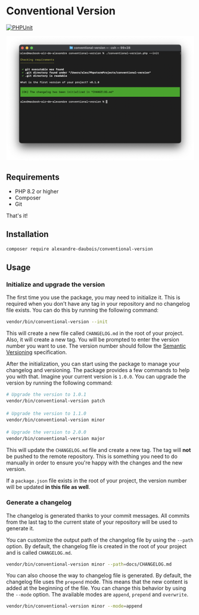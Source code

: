 Conventional Version
====================

[![PHPUnit](https://github.com/alexandre-daubois/conventional-version/actions/workflows/php.yaml/badge.svg)](https://github.com/alexandre-daubois/conventional-version/actions/workflows/php.yaml)

![Conventional version screenshot](asset/conv-vers.png)

## Requirements

- PHP 8.2 or higher
- Composer
- Git

That's it!

## Installation

```bash
composer require alexandre-daubois/conventional-version
```

## Usage

### Initialize and upgrade the version

The first time you use the package, you may need to initialize it. This is
required when you don't have any tag in your repository and no changelog file
exists. You can do this by running the following command:

```bash
vendor/bin/conventional-version --init
```

This will create a new file called `CHANGELOG.md` in the root of your project.
Also, it will create a new tag. You will be prompted to enter the version number
you want to use. The version number should follow the [Semantic Versioning](https://semver.org/)
specification.

After the initialization, you can start using the package to manage your
changelog and versioning. The package provides a few commands to help you with
that. Imagine your current version is `1.0.0`. You can upgrade the version by
running the following command:

```bash
# Upgrade the version to 1.0.1
vendor/bin/conventional-version patch

# Upgrade the version to 1.1.0
vendor/bin/conventional-version minor

# Upgrade the version to 2.0.0
vendor/bin/conventional-version major
```

This will update the `CHANGELOG.md` file and create a new tag. The tag will **not**
be  pushed to the remote repository. This is something you need to do manually in order
to ensure you're happy with the changes and the new version.

If a `package.json` file exists in the root of your project, the version number
will be updated **in this file as well**.

### Generate a changelog

The changelog is generated thanks to your commit messages. All commits from
the last tag to the current state of your repository will be used to generate
it.

You can customize the output path of the changelog file by using the `--path`
option. By default, the changelog file is created in the root of your project
and is called `CHANGELOG.md`.

```bash
vendor/bin/conventional-version minor --path=docs/CHANGELOG.md
```

You can also choose the way to changelog file is generated. By default, the
changelog file uses the `prepend` mode. This means that the new content is
added at the beginning of the file. You can change this behavior by using the
`--mode` option. The available modes are `append`, `prepend` and `overwrite`.

```bash
vendor/bin/conventional-version minor --mode=append
```
